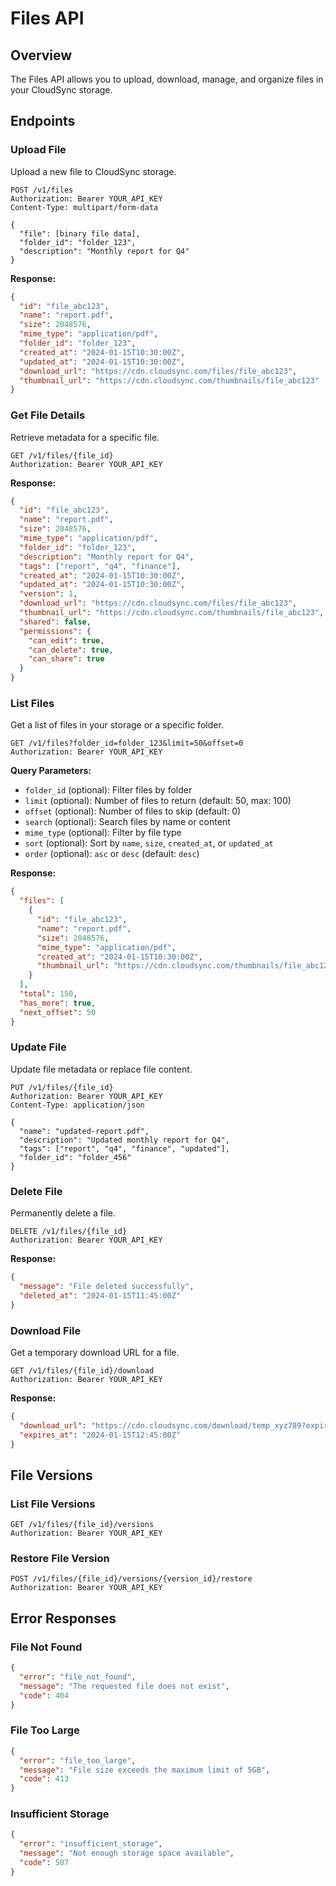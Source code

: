 # Files API

## Overview

The Files API allows you to upload, download, manage, and organize files in your CloudSync storage.

## Endpoints

### Upload File

Upload a new file to CloudSync storage.

```http
POST /v1/files
Authorization: Bearer YOUR_API_KEY
Content-Type: multipart/form-data

{
  "file": [binary file data],
  "folder_id": "folder_123",
  "description": "Monthly report for Q4"
}
```

**Response:**
```json
{
  "id": "file_abc123",
  "name": "report.pdf",
  "size": 2048576,
  "mime_type": "application/pdf",
  "folder_id": "folder_123",
  "created_at": "2024-01-15T10:30:00Z",
  "updated_at": "2024-01-15T10:30:00Z",
  "download_url": "https://cdn.cloudsync.com/files/file_abc123",
  "thumbnail_url": "https://cdn.cloudsync.com/thumbnails/file_abc123"
}
```

### Get File Details

Retrieve metadata for a specific file.

```http
GET /v1/files/{file_id}
Authorization: Bearer YOUR_API_KEY
```

**Response:**
```json
{
  "id": "file_abc123",
  "name": "report.pdf",
  "size": 2048576,
  "mime_type": "application/pdf",
  "folder_id": "folder_123",
  "description": "Monthly report for Q4",
  "tags": ["report", "q4", "finance"],
  "created_at": "2024-01-15T10:30:00Z",
  "updated_at": "2024-01-15T10:30:00Z",
  "version": 1,
  "download_url": "https://cdn.cloudsync.com/files/file_abc123",
  "thumbnail_url": "https://cdn.cloudsync.com/thumbnails/file_abc123",
  "shared": false,
  "permissions": {
    "can_edit": true,
    "can_delete": true,
    "can_share": true
  }
}
```

### List Files

Get a list of files in your storage or a specific folder.

```http
GET /v1/files?folder_id=folder_123&limit=50&offset=0
Authorization: Bearer YOUR_API_KEY
```

**Query Parameters:**
- `folder_id` (optional): Filter files by folder
- `limit` (optional): Number of files to return (default: 50, max: 100)
- `offset` (optional): Number of files to skip (default: 0)
- `search` (optional): Search files by name or content
- `mime_type` (optional): Filter by file type
- `sort` (optional): Sort by `name`, `size`, `created_at`, or `updated_at`
- `order` (optional): `asc` or `desc` (default: `desc`)

**Response:**
```json
{
  "files": [
    {
      "id": "file_abc123",
      "name": "report.pdf",
      "size": 2048576,
      "mime_type": "application/pdf",
      "created_at": "2024-01-15T10:30:00Z",
      "thumbnail_url": "https://cdn.cloudsync.com/thumbnails/file_abc123"
    }
  ],
  "total": 150,
  "has_more": true,
  "next_offset": 50
}
```

### Update File

Update file metadata or replace file content.

```http
PUT /v1/files/{file_id}
Authorization: Bearer YOUR_API_KEY
Content-Type: application/json

{
  "name": "updated-report.pdf",
  "description": "Updated monthly report for Q4",
  "tags": ["report", "q4", "finance", "updated"],
  "folder_id": "folder_456"
}
```

### Delete File

Permanently delete a file.

```http
DELETE /v1/files/{file_id}
Authorization: Bearer YOUR_API_KEY
```

**Response:**
```json
{
  "message": "File deleted successfully",
  "deleted_at": "2024-01-15T11:45:00Z"
}
```

### Download File

Get a temporary download URL for a file.

```http
GET /v1/files/{file_id}/download
Authorization: Bearer YOUR_API_KEY
```

**Response:**
```json
{
  "download_url": "https://cdn.cloudsync.com/download/temp_xyz789?expires=1642248300",
  "expires_at": "2024-01-15T12:45:00Z"
}
```

## File Versions

### List File Versions

```http
GET /v1/files/{file_id}/versions
Authorization: Bearer YOUR_API_KEY
```

### Restore File Version

```http
POST /v1/files/{file_id}/versions/{version_id}/restore
Authorization: Bearer YOUR_API_KEY
```

## Error Responses

### File Not Found
```json
{
  "error": "file_not_found",
  "message": "The requested file does not exist",
  "code": 404
}
```

### File Too Large
```json
{
  "error": "file_too_large",
  "message": "File size exceeds the maximum limit of 5GB",
  "code": 413
}
```

### Insufficient Storage
```json
{
  "error": "insufficient_storage",
  "message": "Not enough storage space available",
  "code": 507
}
```